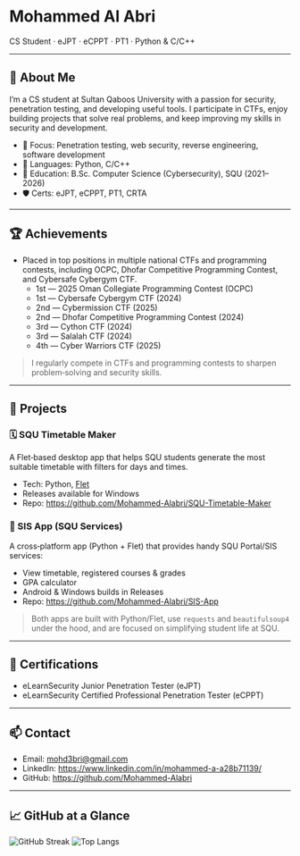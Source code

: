 # Mohammed Al Abri

CS Student · eJPT · eCPPT · PT1 · Python & C/C++

---

## 👋 About Me
I’m a CS student at Sultan Qaboos University with a passion for security, penetration testing, and developing useful tools. I participate in CTFs, enjoy building projects that solve real problems, and keep improving my skills in security and development.

- 🎯 Focus: Penetration testing, web security, reverse engineering, software development
- 🐍 Languages: Python, C/C++
- 🏫 Education: B.Sc. Computer Science (Cybersecurity), SQU (2021–2026)
- 🛡️ Certs: eJPT, eCPPT, PT1, CRTA

---

## 🏆 Achievements
- Placed in top positions in multiple national CTFs and programming contests, including OCPC, Dhofar Competitive Programming Contest, and Cybersafe Cybergym CTF.
    - 1st — 2025 Oman Collegiate Programming Contest (OCPC)
    - 1st — Cybersafe Cybergym CTF (2024)
    - 2nd — Cybermission CTF (2025)
    - 2nd — Dhofar Competitive Programming Contest (2024)
    - 3rd — Cython CTF (2024)
    - 3rd — Salalah CTF (2024)
    - 4th — Cyber Warriors CTF (2025)

> I regularly compete in CTFs and programming contests to sharpen problem‑solving and security skills.

---

## 🔬 Projects

### 🗓️ SQU Timetable Maker
A Flet‑based desktop app that helps SQU students generate the most suitable timetable with filters for days and times.

- Tech: Python, [Flet](https://flet.dev/)
- Releases available for Windows
- Repo: https://github.com/Mohammed-Alabri/SQU-Timetable-Maker

### 🧭 SIS App (SQU Services)
A cross‑platform app (Python + Flet) that provides handy SQU Portal/SIS services:

- View timetable, registered courses & grades
- GPA calculator
- Android & Windows builds in Releases
- Repo: https://github.com/Mohammed-Alabri/SIS-App

> Both apps are built with Python/Flet, use `requests` and `beautifulsoup4` under the hood, and are focused on simplifying student life at SQU.

---

## 📜 Certifications
- eLearnSecurity Junior Penetration Tester (eJPT)
- eLearnSecurity Certified Professional Penetration Tester (eCPPT)

---

## 📫 Contact
- Email: mohd3bri@gmail.com
- LinkedIn: https://www.linkedin.com/in/mohammed-a-a28b71139/
- GitHub: https://github.com/Mohammed-Alabri

---

## 📈 GitHub at a Glance

![GitHub Streak](https://streak-stats.demolab.com?user=Mohammed-Alabri)
![Top Langs](https://github-readme-stats.vercel.app/api/top-langs/?username=Mohammed-Alabri&layout=compact)


